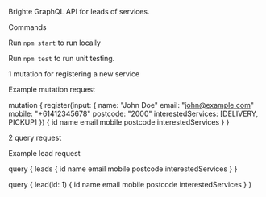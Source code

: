 Brighte GraphQL API for leads of services.

Commands

Run `npm start` to run locally

Run `npm test` to run unit testing.

1 mutation for registering a new service

Example mutation request


mutation {
  register(input: {
    name: "John Doe"
    email: "john@example.com"
    mobile: "+61412345678"
    postcode: "2000"
    interestedServices: [DELIVERY, PICKUP]
  }) {
    id
    name
    email
    mobile
    postcode
    interestedServices
  }
}

2 query request 

Example lead request


query {
  leads {
    id
    name
    email
    mobile
    postcode
    interestedServices
  }
}


query {
  lead(id: 1) {
    id
    name
    email
    mobile
    postcode
    interestedServices
  }
}
